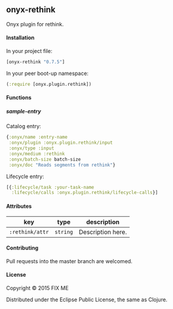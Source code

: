 ## onyx-rethink

Onyx plugin for rethink.

#### Installation

In your project file:

```clojure
[onyx-rethink "0.7.5"]
```

In your peer boot-up namespace:

```clojure
(:require [onyx.plugin.rethink])
```

#### Functions

##### sample-entry

Catalog entry:

```clojure
{:onyx/name :entry-name
 :onyx/plugin :onyx.plugin.rethink/input
 :onyx/type :input
 :onyx/medium :rethink
 :onyx/batch-size batch-size
 :onyx/doc "Reads segments from rethink"}
```

Lifecycle entry:

```clojure
[{:lifecycle/task :your-task-name
  :lifecycle/calls :onyx.plugin.rethink/lifecycle-calls}]
```

#### Attributes

|key                           | type      | description
|------------------------------|-----------|------------
|`:rethink/attr`            | `string`  | Description here.

#### Contributing

Pull requests into the master branch are welcomed.

#### License

Copyright © 2015 FIX ME

Distributed under the Eclipse Public License, the same as Clojure.
